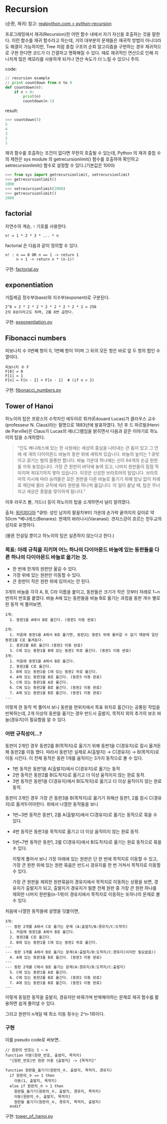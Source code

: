 # Recursion
(순환, 재귀)
참고: [realpython.com > python-recursion](https://realpython.com/python-recursion)

 프로그래밍에서 재귀(Recursion)란 어떤 함수 내에서 자기 자신을 호출하는 것을 말한다. 이런 함수를 재귀 함수라고 하는데, 거의 대부분의 문제들은 재귀적 방법이 아니더라도 해결이 가능하지만, Tree 처럼 중첩 구조의 순회 알고리즘을 구현하는 경우 재귀적으로 구현 한다면 코드가 더 간결하고 명확해질 수 있다.
  때로 재귀적인 연산으로 인해 지나치게 많은 메모리를 사용하게 되거나 연산 속도가 더 느릴 수 있으니 주의.

code:
```python
// recursion example
// print countdown from n to 0
def countdown(n):
    if n > 0:
        print(n)
        countdown(n-1)
```

result:
```python
>>> countdown(5)
5
4
3
2
1
```

재귀 함수를 호출하는 조건이 없다면 무한히 호출될 수 있는데, Python 의 재귀 중첩 수의 제한은 sys module 의 getrecursionlimit() 함수를 호출하여 확인하고 setrecursionlimit() 함수로 설정할 수 있다.(기본값은 1000)

```python
>>> from sys import getrecursionlimit, setrecursionlimit
>>> getrecursionlimit()
1000
>>> setrecursionlimit(2000)
>>> getrecursionlimit()
2000
```


## factorial
자연수의 계승, `!` 기호를 사용한다.

```
n! = 1 * 2 * 3 * ... * n
```

factorial 은 다음과 같이 정의할 수 있다.
```
n! : n == 0 OR n == 1 -> return 1
     n > 1 -> return n * (n-1)!
```

구현: [factorial.py](https://github.com/pacho-h/data-structure-in-python/blob/main/0-Recursion/factorial.py)


## exponentiation
거듭제곱
정수부(base)와 지수부(exponent)로 구분된다.
```
2^8 = 2 * 2 * 2 * 2 * 2 * 2 * 2 * 2 = 256
2의 8승이라고도 하며, 2를 8번 곱한다.
```

구현: [exponentiation.py](https://github.com/pacho-h/data-structure-in-python/blob/main/0-Recursion/exponentiation.py)


## Fibonacci numbers
피보나치 수
0번째 항이 0, 1번째 항이 1이며 그 뒤의 모든 항은 바로 앞 두 항의 합인 수열이다.
```
피보나치 수 F
F[0] = 0
F[1] = 1
F[n] = F[n - 2] + F[n - 1]  # (if n > 2)
```

구현: [fibonacci_numbers.py](https://github.com/pacho-h/data-structure-in-python/blob/main/0-Recursion/fibonacci_numbers.py)


## Tower of Hanoi
하노이의 탑은 프랑스의 수학자인 에두아르 뤼카(Édouard Lucas)가 클라우스 교수(professeur N. Claus)라는 필명으로 1883년에 발표하였다. 1년 후 드 파르빌(Henri de Parville)은 Claus가 Lucas의 애너그램임을 밝히면서 다음과 같은 이야기로 하노이의 탑을 소개하였다.
>"인도 베나레스에 있는 한 사원에는 세상의 중심을 나타내는 큰 돔이 있고 그 안에 세 개의 다이아몬드 바늘이 동판 위에 세워져 있습니다. 바늘의 높이는 1 큐빗이고 굵기는 벌의 몸통만 합니다. 바늘 가운데 하나에는 신이 64개의 순금 원판을 끼워 놓았습니다. 가장 큰 원판이 바닥에 놓여 있고, 나머지 원판들이 점점 작아지며 꼭대기까지 쌓아 있습니다. 이것은 신성한 브라흐마의 탑입니다. 브라흐마의 지시에 따라 승려들은 모든 원판을 다른 바늘로 옮기기 위해 밤낮 없이 차례로 제단에 올라 규칙에 따라 원판을 하나씩 옮깁니다. 이 일이 끝날 때, 탑은 무너지고 세상은 종말을 맞이하게 됩니다."

이후 라우즈 볼, 가드너 등이 하노이의 탑을 소개하면서 널리 알려졌다.

출처: [위키피디아](https://ko.wikipedia.org/wiki/%ED%95%98%EB%85%B8%EC%9D%B4%EC%9D%98_%ED%83%91)
*큐빗: 성인 남자의 팔꿈치부터 가운데 손가락 끝까지의 길이로 약 50cm
*베나레스(Benares): 현재의 바라나시(Varanasi). 갠지스강이 흐르는 힌두교의 성지로 유명하다.

(물론 전설일 뿐이고 하노이의 탑은 실존하지 않는다고 한다.)

### 목표: 아래 규칙을 지키며 어느 하나의 다이아몬드 바늘에 있는 동판들을 다른 하나의 다이아몬드 바늘로 옮기는 것.

- 한 번에 한개의 원판만 옮길 수 있다.
- 가장 위에 있는 원판만 이동할 수 있다.
- 큰 원판이 작은 원판 위에 있어서는 안 된다.

3개의 바늘을 각각 A, B, C라 이름을 붙이고, 동판들은 크기가 작은 것부터 차례로 1~n번까지 번호를 붙였다.
바늘 A에 있는 동판들을 바늘 B로 옮기는 과정을 동판 개수 별로 한 동작 씩 풀어보면,

```
1개:
  1. 동판1을 A에서 B로 옮긴다. (동판1 이동 완료)

2개:
  1. 처음에 동판1을 A에서 B로 옮기면, 동판2는 동판1 위에 올라갈 수 없기 때문에 일단 동판1을 C로 옮겨둔다.
  2. 동판2를 B로 옮긴다.(동판2 이동 완료)
  3. C에 있는 동판1을 B에 있는 동판2 위로 옮긴다. (동판1 이동 완료)
3개:
  1. 처음에 동판1을 A에서 B로 옮긴다.
  2. 동판2를 C로 옮긴다.
  3. B에 있는 동판1을 C에 있는 동판2 위로 옮긴다.
  4. A에 있는 동판3을 B로 옮긴다. (동판3 이동 완료)
  5. C에 있는 동판1을 A로 옮긴다.
  6. C에 있는 동판2를 B로 옮긴다. (동판2 이동 완료)
  7. A에 있는 동판1을 B로 옮긴다. (동판1 이동 완료)
...
```

이렇게 한 동작 씩 풀어서 보니 동판을 현위치에서 목표 위치로 옮긴다는 공통된 작업을 반복하는데, 2개 이상의 동판을 옮기는 경우 반드시 출발지, 목적지 외의 추가의 보조 바늘(경유지)이 필요함을 알 수 있다.

### 어떤 규칙성이…?

 동판이 2개인 경우 동판2를 B(목적지)로 옮기기 위해 동판1을 C(경유지)로 잠시 옮겨둔채 동판2를 이동 했다. 따라서 동판1은 실제로 A(출발지) → C(경유지) → B(목적지)로 이동 시킨다. 이 전체 동작은 동판 1개를 움직이는 3가지 동작으로 볼 수 있다.

- 1번 동작은 동판1을 A(출발지)에서 C(경유지)로 옮기는 동작
- 2번 동작은 동판2를 B(도착지)로 옮기고 더 이상 움직이지 않는 완료 동작.
- 3번 동작은 동판1을 C(경유지)에서 B(도착지)로 옮기고 더 이상 움직이지 않는 완료 동작.

 동판이 3개인 경우 가장 큰 동판3을 B(목적지)로 옮기기 위해선 동판1, 2를 잠시 C(경유지)로 옮겨두어야한다. 위에서 나열한 동작들을 보니 

- 1번~3번 동작은 동판1, 2를 A(출발지)에서 C(경유지)로 옮기는 동작으로 묶을 수 있다.
- 4번 동작은 동판3을 목적지로 옮기고 더 이상 움직이지 않는 완료 동작.
- 5번~7번 동작은 동판1, 2를 C(경유지)에서 B(도착지)로 옮기는 완료 동작으로 묶을 수 있다.

  이렇게 풀어서 보니 가장 아래에 있는 원판은 단 한 번에 목적지로 이동할 수 있고, 가장 큰 원판 위에 있는 원판 묶음은 반드시 경유지를 한 번 거쳐서 목적지로 이동할 수 있다.

  가장 큰 원판을 제외한 원판묶음이 경유지에서 목적지로 이동하는 상황을 보면, 경유지가 출발지가 되고, 출발지가 경유지가 될뿐 전체 원판 중 가장 큰 원판 하나를 제외한 나머지 원판들(n-1개)이 경유지에서 목적지로 이동하는 또하나의 문제로 볼 수 있다.

처음에 나열한 동작들에 설명을 덧붙이면,

```
3개:
--- 동판 2개를 A에서 C로 옮기는 문제 (A:출발지/B:경유지/C:도착지)
  1. 처음에 동판1을 A에서 B로 옮긴다.
  2. 동판2를 C로 옮긴다.
  3. B에 있는 동판1을 C에 있는 동판2 위로 옮긴다.
---
--- 동판 1개를 A에서 B로 옮기는 문제(A:출발지/B:도착지/C:경유지(이지만 필요없음))
  4. A에 있는 동판3을 B로 옮긴다. (동판3 이동 완료)
---
--- 동판 2개를 C에서 B로 옮기는 문제(A:경유지/B:도착지/C:출발지)
  5. C에 있는 동판1을 A로 옮긴다.
  6. C에 있는 동판2를 B로 옮긴다. (동판2 이동 완료)
  7. A에 있는 동판1을 B로 옮긴다. (동판1 이동 완료)
--- 
```

  이렇게 동일한 동작을 출발지, 경유지만 바꿔가며 반복해야하는 문제로 재귀 함수를 활용하면 쉽게 풀어낼 수 있다.

그리고 원판이 n개일 때 최소 이동 횟수는 2^n-1회이다.

### 구현

  이를 pseudo code로 써보면..

```
// 원판의 번호는 1 ~ n
function 이동(원판_번호, 출발지, 목적지)
  "{원판_번호}번 원판 이동 {출발지} -> {목적지}"

function 원판들_옮기기(원판의_수, 출발지, 목적지, 경유지)
  if 원판의_수 == 1 then
    이동(1, 출발지, 목적지)
  else if 원판의_수 > 1 then
    원판들_옮기기(원판의_수, 출발지, 경유지, 목적지)
    이동(원판의_수, 출발지, 목적지)
    원판들 옮기기(원판의_수, 경유지, 목적지, 출발지)
  endif
```
구현: [tower_of_hanoi.py](https://github.com/pacho-h/data-structure-in-python/blob/main/0-Recursion/tower_of_hanoi.py)
